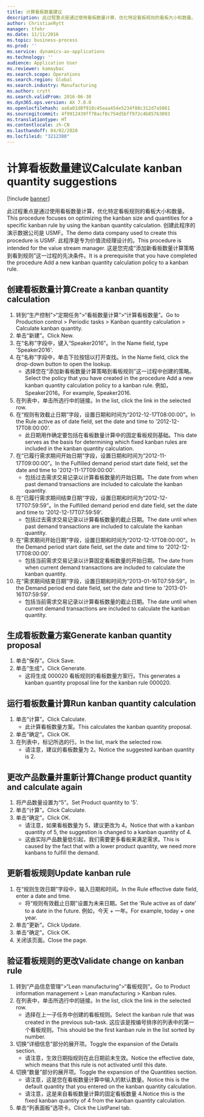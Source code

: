 ```yaml
---
title: 计算看板数量建议
description: 此过程重点是通过使用看板数量计算，优化特定看板规则的看板大小和数量。
author: ChristianRytt
manager: tfehr
ms.date: 11/11/2016
ms.topic: business-process
ms.prod: ''
ms.service: dynamics-ax-applications
ms.technology: ''
audience: Application User
ms.reviewer: kamaybac
ms.search.scope: Operations
ms.search.region: Global
ms.search.industry: Manufacturing
ms.author: crytt
ms.search.validFrom: 2016-06-30
ms.dyn365.ops.version: AX 7.0.0
ms.openlocfilehash: aa6a01d8f918c45aaa454e5234f80c312d7a5061
ms.sourcegitcommit: 4f9912439ff78acf0c754d5bff972c4b85763093
ms.translationtype: HT
ms.contentlocale: zh-CN
ms.lasthandoff: 04/02/2020
ms.locfileid: "3212380"
---
```

# <a name="calculate-kanban-quantity-suggestions"></a><span data-ttu-id="bbfb2-103">计算看板数量建议</span><span class="sxs-lookup"><span data-stu-id="bbfb2-103">Calculate kanban quantity suggestions</span></span>

[!include [banner](../../includes/banner.md)]

<span data-ttu-id="bbfb2-104">此过程重点是通过使用看板数量计算，优化特定看板规则的看板大小和数量。</span><span class="sxs-lookup"><span data-stu-id="bbfb2-104">This procedure focuses on optimizing the kanban size and quantities for a specific kanban rule by using the kanban quantity calculation.</span></span> <span data-ttu-id="bbfb2-105">创建此程序的演示数据公司是 USMF。</span><span class="sxs-lookup"><span data-stu-id="bbfb2-105">The demo data company used to create this procedure is USMF.</span></span> <span data-ttu-id="bbfb2-106">此程序是专为价值流经理设计的。</span><span class="sxs-lookup"><span data-stu-id="bbfb2-106">This procedure is intended for the value stream manager.</span></span> <span data-ttu-id="bbfb2-107">这是您完成“添加新看板数量计算策略到看到规则”这一过程的先决条件。</span><span class="sxs-lookup"><span data-stu-id="bbfb2-107">It is a prerequisite that you have completed the procedure Add a new kanban quantity calculation policy to a kanban rule.</span></span>


## <a name="create-a-kanban-quantity-calculation"></a><span data-ttu-id="bbfb2-108">创建看板数量计算</span><span class="sxs-lookup"><span data-stu-id="bbfb2-108">Create a kanban quantity calculation</span></span>
1. <span data-ttu-id="bbfb2-109">转到“生产控制”>“定期任务”>“看板数量计算”>“计算看板数量”。</span><span class="sxs-lookup"><span data-stu-id="bbfb2-109">Go to Production control > Periodic tasks > Kanban quantity calculation > Calculate kanban quantity.</span></span>
2. <span data-ttu-id="bbfb2-110">单击“新建”。</span><span class="sxs-lookup"><span data-stu-id="bbfb2-110">Click New.</span></span>
3. <span data-ttu-id="bbfb2-111">在“名称”字段中，键入“Speaker2016”。</span><span class="sxs-lookup"><span data-stu-id="bbfb2-111">In the Name field, type 'Speaker2016'.</span></span>
4. <span data-ttu-id="bbfb2-112">在“名称”字段中，单击下拉按钮以打开查找。</span><span class="sxs-lookup"><span data-stu-id="bbfb2-112">In the Name field, click the drop-down button to open the lookup.</span></span>
    * <span data-ttu-id="bbfb2-113">选择您在“添加新看板数量计算策略到看板规则”这一过程中创建的策略。</span><span class="sxs-lookup"><span data-stu-id="bbfb2-113">Select the policy that you have created in the procedure Add a new kanban quantity calculation policy to a kanban rule.</span></span> <span data-ttu-id="bbfb2-114">例如，Speaker2016。</span><span class="sxs-lookup"><span data-stu-id="bbfb2-114">For example, Speaker2016.</span></span>  
5. <span data-ttu-id="bbfb2-115">在列表中，单击所选行中的链接。</span><span class="sxs-lookup"><span data-stu-id="bbfb2-115">In the list, click the link in the selected row.</span></span>
6. <span data-ttu-id="bbfb2-116">在“规则有效截止日期”字段，设置日期和时间为“2012-12-17T08:00:00”。</span><span class="sxs-lookup"><span data-stu-id="bbfb2-116">In the Rule active as of date field, set the date and time to '2012-12-17T08:00:00'.</span></span>
    * <span data-ttu-id="bbfb2-117">此日期用作确定要包括在看板数量计算中的固定看板规则基础。</span><span class="sxs-lookup"><span data-stu-id="bbfb2-117">This date serves as the basis for determining which fixed kanban rules are included in the kanban quantity calculation.</span></span>  
7. <span data-ttu-id="bbfb2-118">在“已履行需求期间开始日期”字段，设置日期和时间为“2012-11-17T09:00:00”。</span><span class="sxs-lookup"><span data-stu-id="bbfb2-118">In the Fulfilled demand period start date field, set the date and time to '2012-11-17T09:00:00'.</span></span>
    * <span data-ttu-id="bbfb2-119">包括过去需求交易记录以计算看板数量的开始日期。</span><span class="sxs-lookup"><span data-stu-id="bbfb2-119">The date from when past demand transactions are included to calculate the kanban quantity.</span></span>  
8. <span data-ttu-id="bbfb2-120">在“已履行需求期间结束日期”字段，设置日期和时间为“2012-12-17T07:59:59”。</span><span class="sxs-lookup"><span data-stu-id="bbfb2-120">In the Fulfilled demand period end date field, set the date and time to '2012-12-17T07:59:59'.</span></span>
    * <span data-ttu-id="bbfb2-121">包括过去需求交易记录以计算看板数量的截止日期。</span><span class="sxs-lookup"><span data-stu-id="bbfb2-121">The date until when past demand transactions are included to calculate the kanban quantity.</span></span>  
9. <span data-ttu-id="bbfb2-122">在“需求期间开始日期”字段，设置日期和时间为“2012-12-17T08:00:00”。</span><span class="sxs-lookup"><span data-stu-id="bbfb2-122">In the Demand period start date field, set the date and time to '2012-12-17T08:00:00'.</span></span>
    * <span data-ttu-id="bbfb2-123">包括当前需求交易记录以计算固定看板数量的开始日期。</span><span class="sxs-lookup"><span data-stu-id="bbfb2-123">The date from when current demand transactions are included to calculate the kanban quantity.</span></span>  
10. <span data-ttu-id="bbfb2-124">在“需求期间结束日期”字段，设置日期和时间为“2013-01-16T07:59:59”。</span><span class="sxs-lookup"><span data-stu-id="bbfb2-124">In the Demand period end date field, set the date and time to '2013-01-16T07:59:59'.</span></span>
    * <span data-ttu-id="bbfb2-125">包括当前需求交易记录以计算看板数量的截止日期。</span><span class="sxs-lookup"><span data-stu-id="bbfb2-125">The date until when current demand transactions are included to calculate the kanban quantity.</span></span>  

## <a name="generate-kanban-quantity-proposal"></a><span data-ttu-id="bbfb2-126">生成看板数量方案</span><span class="sxs-lookup"><span data-stu-id="bbfb2-126">Generate kanban quantity proposal</span></span>
1. <span data-ttu-id="bbfb2-127">单击“保存”。</span><span class="sxs-lookup"><span data-stu-id="bbfb2-127">Click Save.</span></span>
2. <span data-ttu-id="bbfb2-128">单击“生成”。</span><span class="sxs-lookup"><span data-stu-id="bbfb2-128">Click Generate.</span></span>
    * <span data-ttu-id="bbfb2-129">这将生成 000020 看板规则的看板数量方案行。</span><span class="sxs-lookup"><span data-stu-id="bbfb2-129">This generates a kanban quantity proposal line for the kanban rule 000020.</span></span>  

## <a name="run-kanban-quantity-calculation"></a><span data-ttu-id="bbfb2-130">运行看板数量计算</span><span class="sxs-lookup"><span data-stu-id="bbfb2-130">Run kanban quantity calculation</span></span>
1. <span data-ttu-id="bbfb2-131">单击“计算”。</span><span class="sxs-lookup"><span data-stu-id="bbfb2-131">Click Calculate.</span></span>
    * <span data-ttu-id="bbfb2-132">此计算看板数量方案。</span><span class="sxs-lookup"><span data-stu-id="bbfb2-132">This calculates the kanban quantity proposal.</span></span>  
2. <span data-ttu-id="bbfb2-133">单击“确定”。</span><span class="sxs-lookup"><span data-stu-id="bbfb2-133">Click OK.</span></span>
3. <span data-ttu-id="bbfb2-134">在列表中，标记所选的行。</span><span class="sxs-lookup"><span data-stu-id="bbfb2-134">In the list, mark the selected row.</span></span>
    * <span data-ttu-id="bbfb2-135">请注意，建议的看板数量为 2。</span><span class="sxs-lookup"><span data-stu-id="bbfb2-135">Notice the suggested kanban quantity is 2.</span></span>  

## <a name="change-product-quantity-and-calculate-again"></a><span data-ttu-id="bbfb2-136">更改产品数量并重新计算</span><span class="sxs-lookup"><span data-stu-id="bbfb2-136">Change product quantity and calculate again</span></span>
1. <span data-ttu-id="bbfb2-137">将产品数量设置为“5”。</span><span class="sxs-lookup"><span data-stu-id="bbfb2-137">Set Product quantity to '5'.</span></span>
2. <span data-ttu-id="bbfb2-138">单击“计算”。</span><span class="sxs-lookup"><span data-stu-id="bbfb2-138">Click Calculate.</span></span>
3. <span data-ttu-id="bbfb2-139">单击“确定”。</span><span class="sxs-lookup"><span data-stu-id="bbfb2-139">Click OK.</span></span>
    * <span data-ttu-id="bbfb2-140">请注意，如果看板数量为 5，建议更改为 4。</span><span class="sxs-lookup"><span data-stu-id="bbfb2-140">Notice that with a kanban quantity of 5, the suggestion is changed to a kanban quantity of 4.</span></span>  
    * <span data-ttu-id="bbfb2-141">这由实际产品数量低引起，我们需要更多看板来满足需求。</span><span class="sxs-lookup"><span data-stu-id="bbfb2-141">This is caused by the fact that with a lower product quantity, we need more kanbans to fulfill the demand.</span></span>  

## <a name="update-kanban-rule"></a><span data-ttu-id="bbfb2-142">更新看板规则</span><span class="sxs-lookup"><span data-stu-id="bbfb2-142">Update kanban rule</span></span>
1. <span data-ttu-id="bbfb2-143">在“规则生效日期”字段中，输入日期和时间。</span><span class="sxs-lookup"><span data-stu-id="bbfb2-143">In the Rule effective date field, enter a date and time.</span></span>
    * <span data-ttu-id="bbfb2-144">将“规则有效截止日期”设置为未来日期。</span><span class="sxs-lookup"><span data-stu-id="bbfb2-144">Set the 'Rule active as of date' to a date in the future.</span></span> <span data-ttu-id="bbfb2-145">例如，今天 + 一年。</span><span class="sxs-lookup"><span data-stu-id="bbfb2-145">For example, today + one year.</span></span>  
2. <span data-ttu-id="bbfb2-146">单击“更新”。</span><span class="sxs-lookup"><span data-stu-id="bbfb2-146">Click Update.</span></span>
3. <span data-ttu-id="bbfb2-147">单击“确定”。</span><span class="sxs-lookup"><span data-stu-id="bbfb2-147">Click OK.</span></span>
4. <span data-ttu-id="bbfb2-148">关闭该页面。</span><span class="sxs-lookup"><span data-stu-id="bbfb2-148">Close the page.</span></span>

## <a name="validate-change-on-kanban-rule"></a><span data-ttu-id="bbfb2-149">验证看板规则的更改</span><span class="sxs-lookup"><span data-stu-id="bbfb2-149">Validate change on kanban rule</span></span>
1. <span data-ttu-id="bbfb2-150">转到“产品信息管理”>“Lean manufacturing”>“看板规则”。</span><span class="sxs-lookup"><span data-stu-id="bbfb2-150">Go to Product information management > Lean manufacturing > Kanban rules.</span></span>
2. <span data-ttu-id="bbfb2-151">在列表中，单击所选行中的链接。</span><span class="sxs-lookup"><span data-stu-id="bbfb2-151">In the list, click the link in the selected row.</span></span>
    * <span data-ttu-id="bbfb2-152">选择在上一子任务中创建的看板规则。</span><span class="sxs-lookup"><span data-stu-id="bbfb2-152">Select the kanban rule that was created in the previous sub-task.</span></span> <span data-ttu-id="bbfb2-153">这应该是按编号排序的列表中的第一个看板规则。</span><span class="sxs-lookup"><span data-stu-id="bbfb2-153">This should be the first kanban rule in the list sorted by number.</span></span>  
3. <span data-ttu-id="bbfb2-154">切换“详细信息”部分的展开项。</span><span class="sxs-lookup"><span data-stu-id="bbfb2-154">Toggle the expansion of the Details section.</span></span>
    * <span data-ttu-id="bbfb2-155">请注意，生效日期指规则在此日期前未生效。</span><span class="sxs-lookup"><span data-stu-id="bbfb2-155">Notice the effective date, which means that this rule is not activated until this date.</span></span>  
4. <span data-ttu-id="bbfb2-156">切换“数量”部分的展开项。</span><span class="sxs-lookup"><span data-stu-id="bbfb2-156">Toggle the expansion of the Quantities section.</span></span>
    * <span data-ttu-id="bbfb2-157">请注意，这是您在看板数量计算中输入的默认数量。</span><span class="sxs-lookup"><span data-stu-id="bbfb2-157">Notice this is the default quantity that you entered on the kanban quantity calculation.</span></span>  
    * <span data-ttu-id="bbfb2-158">请注意，这是来自看板数量计算的固定看板数量 4.</span><span class="sxs-lookup"><span data-stu-id="bbfb2-158">Notice this is the fixed kanban quantity of 4 from the kanban quantity calculation.</span></span>  
5. <span data-ttu-id="bbfb2-159">单击“列表面板”选项卡。</span><span class="sxs-lookup"><span data-stu-id="bbfb2-159">Click the ListPanel tab.</span></span>

